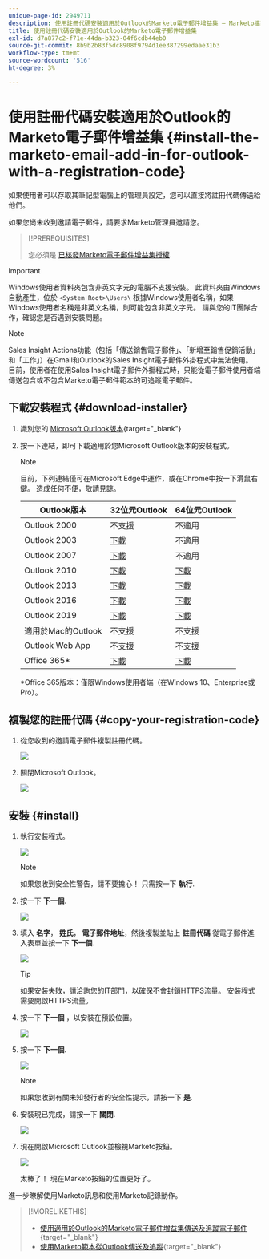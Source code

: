```yaml
---
unique-page-id: 2949711
description: 使用註冊代碼安裝適用於Outlook的Marketo電子郵件增益集 — Marketo檔案 — 產品檔案
title: 使用註冊代碼安裝適用於Outlook的Marketo電子郵件增益集
exl-id: d7a877c2-f71e-44da-b323-04f6cdb44eb0
source-git-commit: 8b9b2b83f5dc8908f9794d1ee387299edaae31b3
workflow-type: tm+mt
source-wordcount: '516'
ht-degree: 3%

---
```


# 使用註冊代碼安裝適用於Outlook的Marketo電子郵件增益集 {#install-the-marketo-email-add-in-for-outlook-with-a-registration-code}

如果使用者可以存取其筆記型電腦上的管理員設定，您可以直接將註冊代碼傳送給他們。

如果您尚未收到邀請電子郵件，請要求Marketo管理員邀請您。

>[!PREREQUISITES]
>
>您必須是 [已核發Marketo電子郵件增益集授權](/help/marketo/product-docs/marketo-sales-insight/msi-outlook-plugin/issue-a-marketo-email-add-in-license.md).

>[!IMPORTANT]
>
>Windows使用者資料夾包含非英文字元的電腦不支援安裝。 此資料夾由Windows自動產生，位於 `<System Root>\Users\` 根據Windows使用者名稱，如果Windows使用者名稱是非英文名稱，則可能包含非英文字元。 請與您的IT團隊合作，確認您是否遇到安裝問題。

>[!NOTE]
>
>Sales Insight Actions功能（包括「傳送銷售電子郵件」、「新增至銷售促銷活動」和「工作」）在Gmail和Outlook的Sales Insight電子郵件外掛程式中無法使用。 目前，使用者在使用Sales Insight電子郵件外掛程式時，只能從電子郵件使用者端傳送包含或不包含Marketo電子郵件範本的可追蹤電子郵件。

## 下載安裝程式 {#download-installer}

1. 識別您的 [Microsoft Outlook版本](https://support.office.com/en-us/article/what-version-of-outlook-do-i-have-b3a9568c-edb5-42b9-9825-d48d82b2257c){target="_blank"}

1. 按一下連結，即可下載適用於您Microsoft Outlook版本的安裝程式。

   >[!NOTE]
   >
   >目前，下列連結僅可在Microsoft Edge中運作，或在Chrome中按一下滑鼠右鍵。 造成任何不便，敬請見諒。

   | Outlook版本 | 32位元Outlook | 64位元Outlook |
   |---|---|---|
   | Outlook 2000 | 不支援 | 不適用 |
   | Outlook 2003 | [下載](https://munchkin.marketo.net/MarketoAddInSetup32.msi) | 不適用 |
   | Outlook 2007 | [下載](https://munchkin.marketo.net/MarketoAddInSetup32.msi) | 不適用 |
   | Outlook 2010 | [下載](https://munchkin.marketo.net/MarketoAddInSetup32.msi) | [下載](https://munchkin.marketo.net/MarketoAddInSetup64.msi) |
   | Outlook 2013 | [下載](https://munchkin.marketo.net/MarketoAddInSetup32.msi) | [下載](https://munchkin.marketo.net/MarketoAddInSetup64.msi) |
   | Outlook 2016 | [下載](https://munchkin.marketo.net/MarketoAddInSetup32.msi) | [下載](https://munchkin.marketo.net/MarketoAddInSetup64.msi) |
   | Outlook 2019 | [下載](https://munchkin.marketo.net/MarketoAddInSetup32.msi) | [下載](https://munchkin.marketo.net/MarketoAddInSetup64.msi) |
   | 適用於Mac的Outlook | 不支援 | 不支援 |
   | Outlook Web App | 不支援 | 不支援 |
   | Office 365* | [下載](https://munchkin.marketo.net/MarketoAddInSetup32.msi) | [下載](https://munchkin.marketo.net/MarketoAddInSetup64.msi) |

   *Office 365版本：僅限Windows使用者端（在Windows 10、Enterprise或Pro）。

## 複製您的註冊代碼 {#copy-your-registration-code}

1. 從您收到的邀請電子郵件複製註冊代碼。

   ![](assets/image2016-7-22-10-3a45-3a10.png)

1. 關閉Microsoft Outlook。

   ![](assets/ent-key-close-outlook-hand.png)

## 安裝 {#install}

1. 執行安裝程式。

   ![](assets/image2016-7-25-10-3a23-3a33.png)

   >[!NOTE]
   >
   >如果您收到安全性警告，請不要擔心！ 只需按一下 **執行**.

1. 按一下 **下一個**.

   ![](assets/welcome-to-the-setup-wizard-hand.png)

1. 填入 **名字**， **姓氏**， **電子郵件地址**，然後複製並貼上 **註冊代碼** 從電子郵件進入表單並按一下 **下一個**.

   ![](assets/enter-your-information-hands.png)

   >[!TIP]
   >
   >如果安裝失敗，請洽詢您的IT部門，以確保不會封鎖HTTPS流量。 安裝程式需要開啟HTTPS流量。

1. 按一下 **下一個** ，以安裝在預設位置。

   ![](assets/select-installation-folder-hand.png)

1. 按一下 **下一個**.

   ![](assets/confirm-installation-hand.png)

   >[!NOTE]
   >
   >如果您收到有關未知發行者的安全性提示，請按一下 **是**.

1. 安裝現已完成，請按一下 **關閉**.

   ![](assets/image2014-9-23-15-3a52-3a11.png)

1. 現在開啟Microsoft Outlook並檢視Marketo按鈕。

   ![](assets/image2016-8-24-15-3a47-3a38.png)

   太棒了！ 現在Marketo按鈕的位置更好了。

進一步瞭解使用Marketo訊息和使用Marketo記錄動作。

>[!MORELIKETHIS]
>
>* [使用適用於Outlook的Marketo電子郵件增益集傳送及追蹤電子郵件](/help/marketo/product-docs/marketo-sales-insight/msi-outlook-plugin/send-and-track-an-email-with-the-email-add-in-for-outlook.md){target="_blank"}
>* [使用Marketo範本從Outlook傳送及追蹤](/help/marketo/product-docs/marketo-sales-insight/msi-outlook-plugin/send-and-track-from-outlook-using-a-marketo-template.md){target="_blank"}
